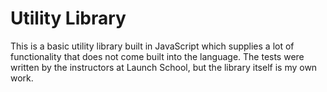 # Utility Library
This is a basic utility library built in JavaScript which supplies a lot of functionality that does not come built into the language. The tests were written by the instructors at Launch School, but the library itself is my own work.
